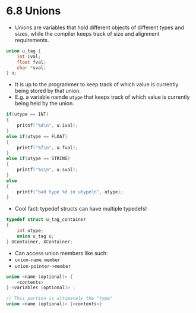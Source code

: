 # 6.8 Unions

- Unions are variables that hold different objects of different types and sizes, while the compiler keeps track of size and alignment requirements.

```c
union u_tag {
    int ival;
    float fval;
    char *sval;
} u;
```

- It is up to the programmer to keep track of which value is currently being stored by that union.
- E.g. a variable namde `utype` that keeps track of which value is currently being held by the union.

```c
if(utype == INT)
{
    pritnf("%d\n", u.ival);
}
else if(utype == FLOAT)
{
    printf("%f\n", u.fval);
}
else if(utype == STRING)
{
    printf("%s\n", u.sval);
}
else
{
    printf("bad type %d in utype\n", utype);
}
```

- Cool fact: typedef structs can have multiple typedefs!

```c
typedef struct u_tag_container
{
    int utype;
    union u_tag u;
} UContainer, XContainer;
```

- Can access union members like such:
- `union-name.member`
- `union-pointer->member`

```c
union <name (optional)> {
    <contents>
} <variables (optional)> ;
```

```c
// This portion is ultimately the "type"
union <name (optional)> {<contents>}
```